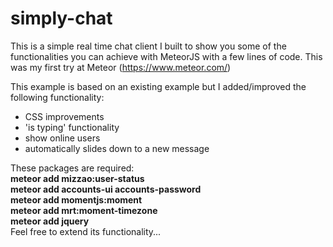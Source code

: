 # simply-chat
This is a simple real time chat client I built to show you some of the functionalities you can achieve with MeteorJS with a few lines of code. This was my first try at Meteor (https://www.meteor.com/)

This example is based on an existing example but I added/improved the following functionality:
- CSS improvements
- 'is typing' functionality
- show online users
- automatically slides down to a new message

These packages are required: 
<br> <b>meteor add mizzao:user-status</b>
<br> <b>meteor add accounts-ui accounts-password</b>
<br> <b>meteor add momentjs:moment</b>
<br> <b>meteor add mrt:moment-timezone </b>
<br> <b>meteor add jquery</b>
<br>
Feel free to extend its functionality...
